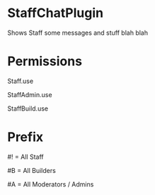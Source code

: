 # StaffChatPlugin
Shows Staff some messages and stuff blah blah


# Permissions
Staff.use

StaffAdmin.use

StaffBuild.use



# Prefix

#! = All Staff

#B = All Builders

#A = All Moderators / Admins

